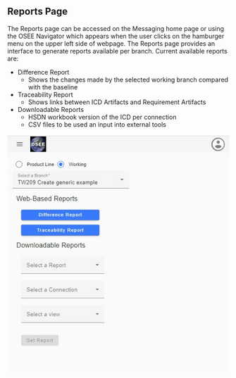 ## Reports Page

The Reports page can be accessed on the Messaging home page or using the OSEE Navigator which appears when the user clicks on the hamburger menu on the upper left side of webpage. The Reports page provides an interface to generate reports available per branch. Current available reports are:

- Difference Report
  - Shows the changes made by the selected working branch compared with the baseline
- Traceability Report
  - Shows links between ICD Artifacts and Requirement Artifacts
- Downloadable Reports
  - HSDN workbook version of the ICD per connection
  - CSV files to be used an input into external tools

![findelementbytype1](/docs/mim/images/reports1.jpg)
